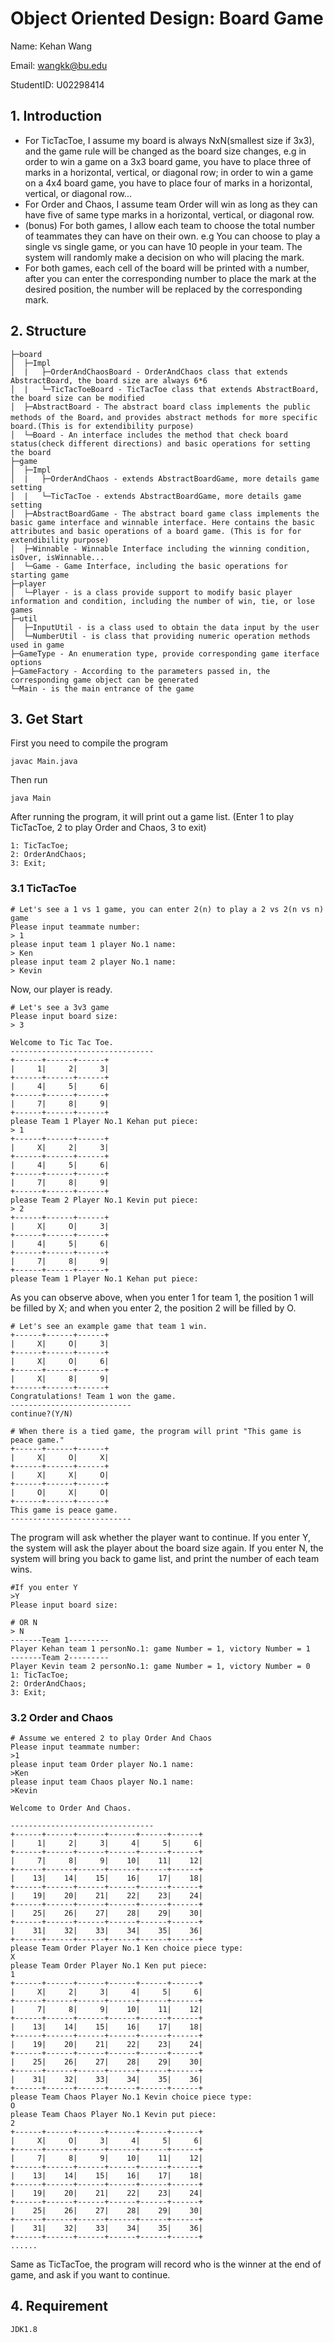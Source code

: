 # Object Oriented Design: Board Game
Name: Kehan Wang

Email: wangkk@bu.edu

StudentID: U02298414
## 1. Introduction

- For TicTacToe, I assume my board is always NxN(smallest size if 3x3), and the game rule will be changed as the board size changes, e.g in order to win a game on a 3x3 board game, you have to place three of marks in a horizontal, vertical, or diagonal row; in order to win a game on a 4x4 board game, you have to place four of marks in a horizontal, vertical, or diagonal row...
- For Order and Chaos, I assume team Order will win as long as they can have five of same type marks in a horizontal, vertical, or diagonal row.
- (bonus) For both games, I allow each team to choose the total number of teammates they can have on their own. e.g You can choose to play a single vs single game, or you can have 10 people in your team. The system will randomly make a decision on who will placing the mark.
- For both games, each cell of the board will be printed with a number, after you can enter the corresponding number to place the mark at the desired position, the number will be replaced by the corresponding mark. 
## 2. Structure 
```
├─board
│  ├─Impl
│  |   ├─OrderAndChaosBoard - OrderAndChaos class that extends AbstractBoard, the board size are always 6*6
│  |   └─TicTacToeBoard - TicTacToe class that extends AbstractBoard, the board size can be modified
│  ├─AbstractBoard - The abstract board class implements the public methods of the Board，and provides abstract methods for more specific board.(This is for extendibility purpose)
│  └─Board - An interface includes the method that check board status(check different directions) and basic operations for setting the board 
├─game
│  ├─Impl
│  |   ├─OrderAndChaos - extends AbstractBoardGame, more details game setting
│  |   └─TicTacToe - extends AbstractBoardGame, more details game setting
│  ├─AbstractBoardGame - The abstract board game class implements the basic game interface and winnable interface. Here contains the basic attributes and basic operations of a board game. (This is for for extendibility purpose)
│  ├─Winnable - Winnable Interface including the winning condition, isOver, isWinnable...
│  └─Game - Game Interface, including the basic operations for starting game
├─player
│  └─Player - is a class provide support to modify basic player information and condition, including the number of win, tie, or lose games
├─util
│  ├─InputUtil - is a class used to obtain the data input by the user
│  └─NumberUtil - is class that providing numeric operation methods used in game
├─GameType - An enumeration type, provide corresponding game iterface options
├─GameFactory - According to the parameters passed in, the corresponding game object can be generated
└─Main - is the main entrance of the game

```

## 3. Get Start
First you need to compile the program
```
javac Main.java
```
Then run
```
java Main
```
After running the program, it will print out a game list. (Enter 1 to play TicTacToe, 2 to play Order and Chaos, 3 to exit)
```
1: TicTacToe;
2: OrderAndChaos;
3: Exit;
```

### 3.1 TicTacToe
```
# Let's see a 1 vs 1 game, you can enter 2(n) to play a 2 vs 2(n vs n) game
Please input teammate number:
> 1 
please input team 1 player No.1 name:
> Ken
please input team 2 player No.1 name:
> Kevin
```
Now, our player is ready.
```
# Let's see a 3v3 game
Please input board size:
> 3

Welcome to Tic Tac Toe.
--------------------------------
+------+------+------+
|     1|     2|     3|
+------+------+------+
|     4|     5|     6|
+------+------+------+
|     7|     8|     9|
+------+------+------+
please Team 1 Player No.1 Kehan put piece:
> 1 
+------+------+------+
|     X|     2|     3|
+------+------+------+
|     4|     5|     6|
+------+------+------+
|     7|     8|     9|
+------+------+------+
please Team 2 Player No.1 Kevin put piece:
> 2
+------+------+------+
|     X|     O|     3|
+------+------+------+
|     4|     5|     6|
+------+------+------+
|     7|     8|     9|
+------+------+------+
please Team 1 Player No.1 Kehan put piece:
```
As you can observe above, when you enter 1 for team 1, the position 1 will be filled by X; and when you enter 2, the position 2 will be filled by O.

```
# Let's see an example game that team 1 win. 
+------+------+------+
|     X|     O|     3|
+------+------+------+
|     X|     O|     6|
+------+------+------+
|     X|     8|     9|
+------+------+------+
Congratulations! Team 1 won the game.
---------------------------
continue?(Y/N)
```

```
# When there is a tied game, the program will print "This game is peace game."
+------+------+------+
|     X|     O|     X|
+------+------+------+
|     X|     X|     O|
+------+------+------+
|     O|     X|     O|
+------+------+------+
This game is peace game.
---------------------------
```
The program will ask whether the player want to continue. If you enter Y, the system will ask the player about the board size again. If you enter N, the system will bring you back to game list, and print the number of each team wins.
```
#If you enter Y
>Y
Please input board size:

# OR N
> N
-------Team 1---------
Player Kehan team 1 personNo.1: game Number = 1, victory Number = 1
-------Team 2---------
Player Kevin team 2 personNo.1: game Number = 1, victory Number = 0
1: TicTacToe;
2: OrderAndChaos;
3: Exit;
```
### 3.2 Order and Chaos
```
# Assume we entered 2 to play Order And Chaos
Please input teammate number:
>1
please input team Order player No.1 name:
>Ken
please input team Chaos player No.1 name:
>Kevin

```

```
Welcome to Order And Chaos.

--------------------------------
+------+------+------+------+------+------+
|     1|     2|     3|     4|     5|     6|
+------+------+------+------+------+------+
|     7|     8|     9|    10|    11|    12|
+------+------+------+------+------+------+
|    13|    14|    15|    16|    17|    18|
+------+------+------+------+------+------+
|    19|    20|    21|    22|    23|    24|
+------+------+------+------+------+------+
|    25|    26|    27|    28|    29|    30|
+------+------+------+------+------+------+
|    31|    32|    33|    34|    35|    36|
+------+------+------+------+------+------+
please Team Order Player No.1 Ken choice piece type:
X
please Team Order Player No.1 Ken put piece:
1
+------+------+------+------+------+------+
|     X|     2|     3|     4|     5|     6|
+------+------+------+------+------+------+
|     7|     8|     9|    10|    11|    12|
+------+------+------+------+------+------+
|    13|    14|    15|    16|    17|    18|
+------+------+------+------+------+------+
|    19|    20|    21|    22|    23|    24|
+------+------+------+------+------+------+
|    25|    26|    27|    28|    29|    30|
+------+------+------+------+------+------+
|    31|    32|    33|    34|    35|    36|
+------+------+------+------+------+------+
please Team Chaos Player No.1 Kevin choice piece type:
O
please Team Chaos Player No.1 Kevin put piece:
2
+------+------+------+------+------+------+
|     X|     O|     3|     4|     5|     6|
+------+------+------+------+------+------+
|     7|     8|     9|    10|    11|    12|
+------+------+------+------+------+------+
|    13|    14|    15|    16|    17|    18|
+------+------+------+------+------+------+
|    19|    20|    21|    22|    23|    24|
+------+------+------+------+------+------+
|    25|    26|    27|    28|    29|    30|
+------+------+------+------+------+------+
|    31|    32|    33|    34|    35|    36|
+------+------+------+------+------+------+
......
```
Same as TicTacToe, the program will record who is the winner at the end of game, and ask if you want to continue.
## 4. Requirement
```
JDK1.8
```



